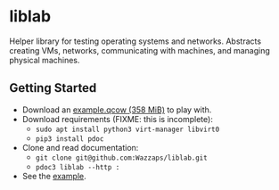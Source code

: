 # liblab

Helper library for testing operating systems and networks. Abstracts creating VMs, networks, communicating with machines, and managing physical machines.

## Getting Started

- Download an [example.qcow (358 MiB)](https://drive.google.com/file/d/1zf-rZHNu-WhAaMahXZ-_HLHuwdXRYiaa/view?usp=sharing) to play with.
- Download requirements (FIXME: this is incomplete):
  - `sudo apt install python3 virt-manager libvirt0`
  - `pip3 install pdoc`
- Clone and read documentation:
  - `git clone git@github.com:Wazzaps/liblab.git`
  - `pdoc3 liblab --http :`
- See the [example](./example.py).
